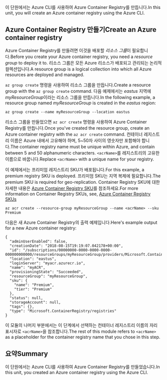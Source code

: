 <span data-ttu-id="90f58-101">이 단원에서는 Azure CLI를 사용하여 Azure Container Registry를 만듭니다.</span><span class="sxs-lookup"><span data-stu-id="90f58-101">In this unit, you will create an Azure container registry using the Azure CLI.</span></span>

## <a name="create-an-azure-container-registry"></a><span data-ttu-id="90f58-102">Azure Container Registry 만들기</span><span class="sxs-lookup"><span data-stu-id="90f58-102">Create an Azure container registry</span></span>

<span data-ttu-id="90f58-103">Azure Container Registry를 만들려면 이것을 배포할 *리소스 그룹*이 필요합니다.</span><span class="sxs-lookup"><span data-stu-id="90f58-103">Before you create your Azure container registry, you need a *resource group* to deploy it to.</span></span> <span data-ttu-id="90f58-104">리소스 그룹은 모든 Azure 리소스가 배포되고 관리되는 논리적 컬렉션입니다.</span><span class="sxs-lookup"><span data-stu-id="90f58-104">A resource group is a logical collection into which all Azure resources are deployed and managed.</span></span>

<span data-ttu-id="90f58-105">`az group create` 명령을 사용하여 리소스 그룹을 만듭니다.</span><span class="sxs-lookup"><span data-stu-id="90f58-105">Create a resource group with the `az group create` command.</span></span> <span data-ttu-id="90f58-106">다음 예제에서는 *eastus* 지역에 *myResourceGroup*이라는 리소스 그룹을 만듭니다.</span><span class="sxs-lookup"><span data-stu-id="90f58-106">In the following example, a resource group named *myResourceGroup* is created in the *eastus* region:</span></span>

```azurecli
az group create --name myResourceGroup --location eastus
```

<span data-ttu-id="90f58-107">리소스 그룹을 만들었으면 `az acr create` 명령을 사용하여 Azure Container Registry를 만듭니다.</span><span class="sxs-lookup"><span data-stu-id="90f58-107">Once you've created the resource group, create an Azure container registry with the `az acr create` command.</span></span> <span data-ttu-id="90f58-108">컨테이너 레지스트리 이름은 Azure 내에서 고유해야 하며, 5~50자 사이의 영숫자만 포함해야 합니다.</span><span class="sxs-lookup"><span data-stu-id="90f58-108">The container registry name must be unique within Azure, and contain between 5 and 50 alphanumeric characters.</span></span> <span data-ttu-id="90f58-109">`<acrName>`를 레지스트리의 고유한 이름으로 바꿉니다.</span><span class="sxs-lookup"><span data-stu-id="90f58-109">Replace `<acrName>` with a unique name for your registry.</span></span>

<span data-ttu-id="90f58-110">이 예제에서는 프리미엄 레지스트리 SKU가 배포됩니다.</span><span class="sxs-lookup"><span data-stu-id="90f58-110">For this example, a premium registry SKU is deployed.</span></span> <span data-ttu-id="90f58-111">프리미엄 SKU는 지역 복제에 필요합니다.</span><span class="sxs-lookup"><span data-stu-id="90f58-111">The premium SKU is required for geo-replication.</span></span> <span data-ttu-id="90f58-112">Container Registry SKU에 대한 자세한 내용은 [Azure Container Registry SKU](https://docs.microsoft.com/azure/container-registry/container-registry-skus)를 참조하세요.</span><span class="sxs-lookup"><span data-stu-id="90f58-112">For more information on Container Registry SKUs, see, [Azure Container Registry SKUs](https://docs.microsoft.com/azure/container-registry/container-registry-skus)</span></span>

```azurecli
az acr create --resource-group myResourceGroup --name <acrName> --sku Premium
```

<span data-ttu-id="90f58-113">다음은 새 Azure Container Registry의 출력 예제입니다.</span><span class="sxs-lookup"><span data-stu-id="90f58-113">Here's example output for a new Azure container registry:</span></span>

```console
{
  "adminUserEnabled": false,
  "creationDate": "2018-08-15T19:19:07.042178+00:00",
  "id": "/subscriptions/00000000-0000-0000-0000-000000000000/resourceGroups/myResourceGroup/providers/Microsoft.ContainerRegistry/registries/myACR0007",
  "location": "eastus",
  "loginServer": "myacr.azurecr.io",
  "name": "myACR",
  "provisioningState": "Succeeded",
  "resourceGroup": "myResourceGroup",
  "sku": {
    "name": "Premium",
    "tier": "Premium"
  },
  "status": null,
  "storageAccount": null,
  "tags": {},
  "type": "Microsoft.ContainerRegistry/registries"
}
```

<span data-ttu-id="90f58-114">이 모듈의 나머지 부분에서는 이 단계에서 선택하는 컨테이너 레지스트리 이름의 자리 표시자로 `<acrName>`을 참조합니다.</span><span class="sxs-lookup"><span data-stu-id="90f58-114">The rest of this module refers to `<acrName>` as a placeholder for the container registry name that you chose in this step.</span></span>

## <a name="summary"></a><span data-ttu-id="90f58-115">요약</span><span class="sxs-lookup"><span data-stu-id="90f58-115">Summary</span></span>

<span data-ttu-id="90f58-116">이 단원에서는 Azure CLI를 사용하여 Azure Container Registry를 만들었습니다.</span><span class="sxs-lookup"><span data-stu-id="90f58-116">In this unit, you created an Azure container registry using the Azure CLI.</span></span>